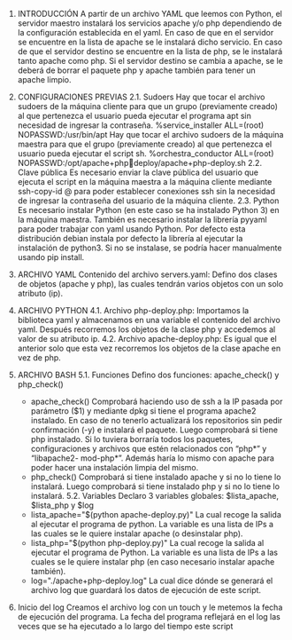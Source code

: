 1. INTRODUCCIÓN 
  A partir de un archivo YAML que leemos con Python, el servidor maestro instalará los 
  servicios apache y/o php dependiendo de la configuración establecida en el yaml.
  En caso de que en el servidor se encuentre en la lista de apache se le instalará dicho 
  servicio. En caso de que el servidor destino se encuentre en la lista de php, se le instalará 
  tanto apache como php.
  Si el servidor destino se cambia a apache, se le deberá de borrar el paquete php y apache 
  también para tener un apache limpio.

2. CONFIGURACIONES PREVIAS 
2.1. Sudoers 
     Hay que tocar el archivo sudoers de la máquina cliente para que un grupo (previamente 
     creado) al que pertenezca el usuario pueda ejecutar el programa apt sin necesidad de 
     ingresar la contraseña.
       %service_installer ALL=(root) NOPASSWD:/usr/bin/apt
     Hay que tocar el archivo sudoers de la máquina maestra para que el grupo (previamente 
     creado) al que pertenezca el usuario pueda ejecutar el script sh.
       %orchestra_conductor ALL=(root) NOPASSWD:/opt/apache+phpdeploy/apache+php-deploy.sh
2.2. Clave pública 
     Es necesario enviar la clave pública del usuario que ejecuta el script en la máquina 
     maestra a la máquina cliente mediante ssh-copy-id <usuario>@<ip> para poder 
     establecer conexiones ssh sin la necesidad de ingresar la contraseña del usuario de la 
     máquina cliente.
2.3. Python 
     Es necesario instalar Python (en este caso se ha instalado Python 3) en la máquina 
     maestra.
     También es necesario instalar la librería pyyaml para poder trabajar con yaml usando 
     Python. Por defecto esta distribución debian instala por defecto la librería al ejecutar la 
     instalación de python3. Si no se instalase, se podría hacer manualmente usando pip 
     install.

3. ARCHIVO YAML 
   Contenido del archivo servers.yaml:
   Defino dos clases de objetos (apache y php), las cuales tendrán varios objetos con un solo 
   atributo (ip).

4. ARCHIVO PYTHON 
4.1. Archivo php-deploy.php: 
     Importamos la biblioteca yaml y almacenamos en una variable el contenido del archivo 
     yaml. Después recorremos los objetos de la clase php y accedemos al valor de su 
     atributo ip.
4.2. Archivo apache-deploy.php: 
     Es igual que el anterior solo que esta vez recorremos los objetos de la clase apache en 
     vez de php.

5. ARCHIVO BASH 
5.1. Funciones 
     Defino dos funciones: apache_check() y php_check()
     - apache_check()
          Comprobará haciendo uso de ssh a la IP pasada por parámetro ($1) y mediante dpkg
          si tiene el programa apache2 instalado.
          En caso de no tenerlo actualizará los repositorios sin pedir confirmación (-y) e 
          instalará el paquete.
          Luego comprobará si tiene php instalado. Si lo tuviera borraría todos los paquetes, 
          configuraciones y archivos que estén relacionados con “php*” y “libapache2-
          mod-php*”. Además haría lo mismo con apache para poder hacer una instalación 
          limpia del mismo.
     - php_check()
          Comprobará si tiene instalado apache y si no lo tiene lo instalará. Luego comprobará 
          si tiene instalado php y si no lo tiene lo instalará.
5.2. Variables 
     Declaro 3 variables globales: $lista_apache, $lista_php y $log
     - lista_apache="$(python apache-deploy.py)"
          La cual recoge la salida al ejecutar el programa de python.
          La variable es una lista de IPs a las cuales se le quiere instalar apache (o desinstalar 
          php).
     - lista_php="$(python php-deploy.py)"
          La cual recoge la salida al ejecutar el programa de Python.
          La variable es una lista de IPs a las cuales se le quiere instalar php (en caso necesario 
          instalar apache también).
     - log="./apache+php-deploy.log"
          La cual dice dónde se generará el archivo log que guardará los datos de ejecución de 
          este script.
       
6. Inicio del log 
     Creamos el archivo log con un touch y le metemos la fecha de ejecución del programa.
     La fecha del programa reflejará en el log las veces que se ha ejecutado a lo largo del 
     tiempo este script

